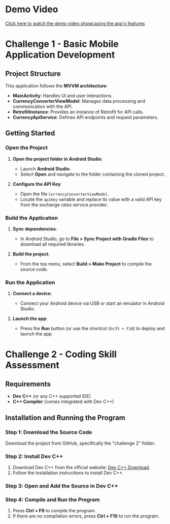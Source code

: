 # Demo Video
[Click here to watch the demo video showcasing the app's features](https://drive.google.com/file/d/18nQv4g49xL6DVVRAd6-oEaYYre7jUcj4/view?usp=sharing)

# Challenge 1 - Basic Mobile Application Development

## Project Structure
This application follows the **MVVM architecture**:
- **MainActivity**: Handles UI and user interactions.
- **CurrencyConverterViewModel**: Manages data processing and communication with the API.
- **RetrofitInstance**: Provides an instance of Retrofit for API calls.
- **CurrencyApiService**: Defines API endpoints and request parameters.

## Getting Started

### Open the Project
1. **Open the project folder in Android Studio**:
   - Launch **Android Studio**.
   - Select **Open** and navigate to the folder containing the cloned project.

2. **Configure the API Key**:
   - Open the file `CurrencyConverterViewModel`.
   - Locate the `apiKey` variable and replace its value with a valid API key from the exchange rates service provider.

### Build the Application
1. **Sync dependencies**:
   - In Android Studio, go to **File > Sync Project with Gradle Files** to download all required libraries.

2. **Build the project**:
   - From the top menu, select **Build > Make Project** to compile the source code.

### Run the Application
1. **Connect a device**:
   - Connect your Android device via USB or start an emulator in Android Studio.

2. **Launch the app**:
   - Press the **Run** button (or use the shortcut `Shift + F10`) to deploy and launch the app.

# Challenge 2 - Coding Skill Assessment

## Requirements
- **Dev C++** (or any C++ supported IDE)
- **C++ Compiler** (comes integrated with Dev C++)

## Installation and Running the Program

### Step 1: Download the Source Code 
Download the project from GitHub, specifically the "challenge 2" folder.

### Step 2: Install Dev C++
1. Download Dev C++ from the official website: [Dev C++ Download](https://sourceforge.net/projects/orwelldevcpp/).
2. Follow the installation instructions to install Dev C++.

### Step 3: Open and Add the Source in Dev C++

### Step 4: Compile and Run the Program
1. Press **Ctrl + F9** to compile the program.
2. If there are no compilation errors, press **Ctrl + F10** to run the program.
